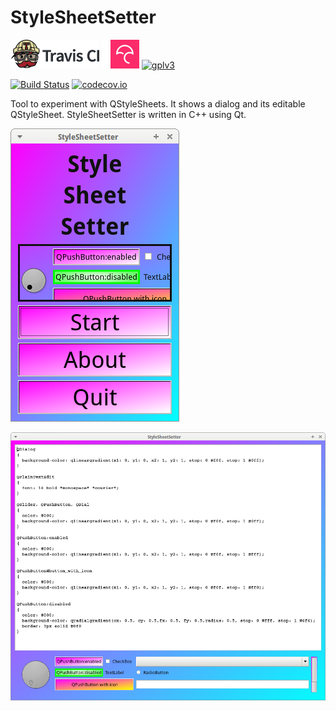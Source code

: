 # StyleSheetSetter

[![Travis CI logo](TravisCI.png)](https://travis-ci.org)
![Whitespace](Whitespace.png)
[![Codecov logo](Codecov.png)](https://www.codecov.io)
[![gplv3](http://www.gnu.org/graphics/gplv3-88x31.png)](http://www.gnu.org/licenses/gpl.html)

[![Build Status](https://travis-ci.org/richelbilderbeek/StyleSheetSetter.svg?branch=master)](https://travis-ci.org/richelbilderbeek/StyleSheetSetter)
[![codecov.io](https://codecov.io/github/richelbilderbeek/StyleSheetSetter/coverage.svg?branch=master)](https://codecov.io/github/richelbilderbeek/StyleSheetSetter?branch=master)

Tool to experiment with QStyleSheets. It shows a dialog and its editable QStyleSheet. StyleSheetSetter is written in C++ using Qt.

![StyleSheetSetter menu v2.0](Screenshots/StyleSheetSetterMenu_2_0.png)

![StyleSheetSetter v2.0](Screenshots/StyleSheetSetter_2_0.png)


